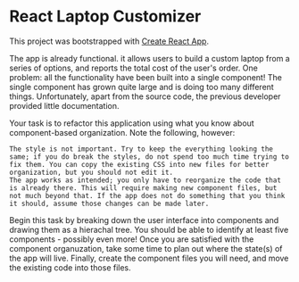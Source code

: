 # React Laptop Customizer

This project was bootstrapped with [Create React App](https://github.com/facebook/create-react-app).

The app is already functional. it allows users to build a custom laptop from a series of options, and reports the total cost of the user's order. One problem: all the functionality have been built into a single component! The single component has grown quite large and is doing too many different things. Unfortunately, apart from the source code, the previous developer provided little documentation.

Your task is to refactor this application using what you know about component-based organization. Note the following, however:

    The style is not important. Try to keep the everything looking the same; if you do break the styles, do not spend too much time trying to fix them. You can copy the existing CSS into new files for better organization, but you should not edit it.
    The app works as intended; you only have to reorganize the code that is already there. This will require making new component files, but not much beyond that. If the app does not do something that you think it should, assume those changes can be made later.

Begin this task by breaking down the user interface into components and drawing them as a hierachal tree. You should be able to identify at least five components - possibly even more! Once you are satisfied with the component organuzation, take some time to plan out where the state(s) of the app will live. Finally, create the component files you will need, and move the existing code into those files.
